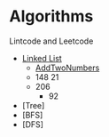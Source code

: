 # Algorithms
Lintcode and Leetcode  
* [Linked List](https://github.com/ShacoYang/Algorithms/tree/master/src/LeetcodeNotes/Linked_list)    
    * [AddTwoNumbers](https://github.com/ShacoYang/Algorithms/blob/master/src/LeetcodeNotes/Linked_list/AddTwoNumbers.java) 
    * 148 21
    * 206
        * 92 
* [Tree]  
* [BFS]
* [DFS]
